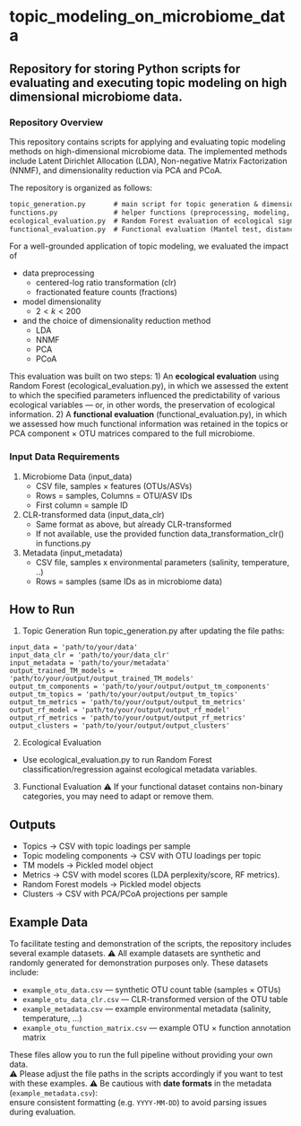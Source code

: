 # topic_modeling_on_microbiome_data
## Repository for storing Python scripts for evaluating and executing topic modeling on high dimensional microbiome data.

### Repository Overview

This repository contains scripts for applying and evaluating topic modeling methods on high-dimensional microbiome data. The implemented methods include Latent Dirichlet Allocation (LDA), Non-negative Matrix Factorization (NNMF), and dimensionality reduction via PCA and PCoA.

The repository is organized as follows:

```README.md
topic_generation.py       # main script for topic generation & dimensionality reduction
functions.py              # helper functions (preprocessing, modeling, evaluation)
ecological_evaluation.py  # Random Forest evaluation of ecological signal retention
functional_evaluation.py  # Functional evaluation (Mantel test, distance comparisons)
```
For a well-grounded application of topic modeling, we evaluated the impact of 
* data preprocessing
  * centered-log ratio transformation (clr)
  * fractionated feature counts (fractions)
* model dimensionality
  * $2 < k < 200$
* and the choice of dimensionality reduction method
  * LDA
  * NNMF
  * PCA
  * PCoA

This evaluation was built on two steps: 1) An **ecological evaluation** using Random Forest (ecological_evaluation.py), in which we assessed the extent to which the specified parameters influenced the predictability of various ecological variables — or, in other words, the preservation of ecological information. 2) A **functional evaluation** (functional_evaluation.py), in which we assessed how much functional information was retained in the topics or PCA component × OTU matrices compared to the full microbiome.

### Input Data Requirements
1. Microbiome Data (input_data)
   * CSV file, samples × features (OTUs/ASVs)
   * Rows = samples, Columns = OTU/ASV IDs
   * First column = sample ID
2. CLR-transformed data (input_data_clr)
   * Same format as above, but already CLR-transformed
   * If not available, use the provided function data_transformation_clr() in functions.py
3. Metadata (input_metadata)
   * CSV file, samples x environmental parameters (salinity, temperature, ..)
   * Rows = samples (same IDs as in microbiome data)
## How to Run
1. Topic Generation
Run topic_generation.py after updating the file paths:
```
input_data = 'path/to/your/data'
input_data_clr = 'path/to/your/data_clr'
input_metadata = 'path/to/your/metadata'
output_trained_TM_models = 'path/to/your/output/output_trained_TM_models'
output_tm_components = 'path/to/your/output/output_tm_components'
output_tm_topics = 'path/to/your/output/output_tm_topics'
output_tm_metrics = 'path/to/your/output/output_tm_metrics'
output_rf_model = 'path/to/your/output/output_rf_model'
output_rf_metrics = 'path/to/your/output/output_rf_metrics'
output_clusters = 'path/to/your/output/output_clusters'
```
2. Ecological Evaluation
* Use ecological_evaluation.py to run Random Forest classification/regression against ecological metadata variables.
3. Functional Evaluation
⚠️ If your functional dataset contains non-binary categories, you may need to adapt or remove them.  

## Outputs 
* Topics → CSV with topic loadings per sample
* Topic modeling components → CSV with OTU loadings per topic
* TM models → Pickled model object
* Metrics → CSV with model scores (LDA perplexity/score, RF metrics).
* Random Forest models → Pickled model objects
* Clusters → CSV with PCA/PCoA projections per sample

## Example Data
To facilitate testing and demonstration of the scripts, the repository includes several example datasets.
⚠️ All example datasets are synthetic and randomly generated for demonstration purposes only.
These datasets include: 
* `example_otu_data.csv` — synthetic OTU count table (samples × OTUs)  
* `example_otu_data_clr.csv` — CLR-transformed version of the OTU table  
* `example_metadata.csv` — example environmental metadata (salinity, temperature, …)  
* `example_otu_function_matrix.csv` — example OTU × function annotation matrix  

These files allow you to run the full pipeline without providing your own data.  
⚠️ Please adjust the file paths in the scripts accordingly if you want to test with these examples.
⚠️ Be cautious with **date formats** in the metadata (`example_metadata.csv`):  
  ensure consistent formatting (e.g. `YYYY-MM-DD`) to avoid parsing issues during evaluation.
